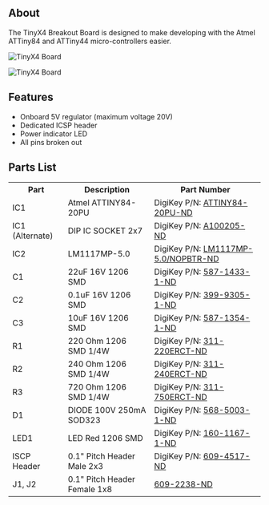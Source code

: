 About
-----

The TinyX4 Breakout Board is designed to make developing with the Atmel ATTiny84 and ATTiny44 micro-controllers easier. 

![TinyX4 Board](https://raw.github.com/kippandrew/TinyX4-Breakout-Board/master/tinyx4-board.png)

![TinyX4 Board](https://raw.github.com/kippandrew/TinyX4-Breakout-Board/master/tinyx4-schematic.png)

Features
--------
- Onboard 5V regulator (maximum voltage 20V)
- Dedicated ICSP header
- Power indicator LED
- All pins broken out 

Parts List
-----
<table>
    <tr>
        <th>Part</th>
        <th>Description</th>
        <th>Part Number</th>
    </tr>
    <tr>
        <td>IC1</td>
        <td>Atmel ATTINY84-20PU</td>
        <td>DigiKey P/N: <a href="http://www.digikey.com/product-detail/en/ATTINY84-20PU/ATTINY84-20PU-ND/1245916">ATTINY84-20PU-ND</a></td>
    </tr>
    <tr>
        <td>IC1 (Alternate)</td>
        <td>DIP IC SOCKET 2x7</td>
        <td>DigiKey P/N: <a href="http://www.digikey.com/product-detail/en/1-390261-3/A100205-ND/1125623">A100205-ND</a></td>
    </tr>
    <tr>
        <td>IC2</td>
        <td>LM1117MP-5.0</td>
        <td>DigiKey P/N: <a href="http://www.digikey.com/product-detail/en/LM1117MP-5.0%2FNOPB/LM1117MP-5.0%2FNOPBTR-ND/363590">LM1117MP-5.0/NOPBTR-ND</a></td>
    </tr>
    <tr>
        <td>C1</td>
        <td>22uF 16V 1206 SMD</td>
        <td>DigiKey P/N: <a href="http://www.digikey.com/product-detail/en/EMK316BJ226ML-T/587-1433-1-ND/1004064">587-1433-1-ND</a></td>
    </tr>
    <tr>
        <td>C2</td>
        <td>0.1uF 16V 1206 SMD</td>
        <td>DigiKey P/N: <a href="http://www.digikey.com/product-detail/en/C1206C104K4RACTU/399-9305-1-ND/3522823">399-9305-1-ND</a></td>
    </tr>
    <tr>
        <td>C3</td>
        <td>10uF 16V 1206 SMD</td>
        <td>DigiKey P/N: <a href="http://www.digikey.com/product-detail/en/EMK316F106ZL-T/587-1354-1-ND/931131">587-1354-1-ND</a></td>
    </tr>
    <tr>
        <td>R1</td>
        <td>220 Ohm 1206 SMD 1/4W</td>
        <td>DigiKey P/N: <a href="http://www.digikey.com/product-detail/en/RC1206JR-07220RL/311-220ERCT-ND/732198">311-220ERCT-ND</a></td>
    </tr>
    <tr>
        <td>R2</td>
        <td>240 Ohm 1206 SMD 1/4W</td>
        <td>DigiKey P/N: <a href="http://www.digikey.com/product-detail/en/RC1206JR-07240RL/311-240ERCT-ND/732202">311-240ERCT-ND</a></td>
    </tr>
    <tr>
        <td>R3</td>
        <td>720 Ohm 1206 SMD 1/4W</td>
        <td>DigiKey P/N: <a href="http://www.digikey.com/product-detail/en/RC1206JR-07750RL/311-750ERCT-ND/732282">311-750ERCT-ND</a></td>
    </tr>
    <tr>
        <td>D1</td>
        <td>DIODE 100V 250mA SOD323</td>
        <td>DigiKey P/N: <a href="http://www.digikey.com/product-detail/en/BAS316,115/568-5003-1-ND/2209919">568-5003-1-ND</a></td>
    </tr>
    <tr>
        <td>LED1</td>
        <td>LED Red 1206 SMD</td>
        <td>DigiKey P/N: <a href="http://www.digikey.com/product-detail/en/LTST-C150CKT/160-1167-1-ND/269239">160-1167-1-ND</a></td>
    </tr>
    <tr>
        <td>ISCP Header</td>
        <td>0.1" Pitch Header Male 2x3</td>
        <td>DigiKey P/N: <a href="http://www.digikey.com/product-detail/en/77313-422R06LF/609-4517-ND/2665635">609-4517-ND</a></td>
    </tr>
    <tr>
        <td>J1, J2</td>
        <td>0.1" Pitch Header Female 1x8</td>
        <td><a href="http://www.digikey.com/product-detail/en/66951-008LF/609-2238-ND/1002553">609-2238-ND</a></<td>
    </tr>
</table>
